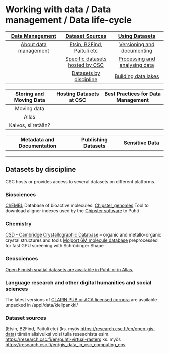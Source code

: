 # Working with data / Data management / Data life-cycle


| [Data Management](overview.md) <img width=200/>	| [Dataset Sources](sourcing-datasets.md) <img width=200/>	| [Using Datasets](using-datasets.md) <img width=200/> |
|:---------------:|:---------------:|:--------------:|
|[About data management](overview.md) |[Etsin, B2Find, Paituli etc](sourcing-datasets.md/#Etsin,-B2Find,-Paituli-etc) | [Versioning and documenting](using-datasets.md/#versioning-and-documenting) |
|  |[Specific datasets hosted by CSC](sourcing-datasets.md/#Specific-datasets-hosted-by-CSC) | [Processing and analysing data](using-datasets.md/#processing-and-analysing-data)  |
|  |[Datasets by discipline](sourcing-datasets.md/#Datasets-by-discipline) | [Building data lakes](using-datasets.md/#building-datalakes) |

| Storing and Moving Data <img width=200/>	| Hosting Datasets at CSC <img width=200/>	| Best Practices for Data Management <img width=200/> |
|:-----------------------:|:-----------------------:|:----------------------------------:|
|Moving data | |  |
|Allas | |  | 
|Kaivos, siiretään? | |  |

| Metadata and Documentation <img width=200/>	| Publishing Datasets <img width=200/>	| Sensitive Data <img width=200/> |
|:---------------------------:|:-------------------:|:--------------:|
| | | | | 
| | | |	|
| | |	| |


## Datasets by discipline

CSC hosts or provides access to several datasets on different platforms.

### Biosciences
[ChEMBL](../apps/chembl.md) Database of bioactive molecules.
[Chipster_genomes](../apps/chipster_genomes.md) Tool to download aligner indexes used by the [Chipster software](https://chipster.csc.fi/index.shtml) to Puhti

### Chemistry
[CSD - Cambridge Crystallographic Database](../apps/csd.md) – organic and metallo-organic crystal structures and tools
[Molport 6M molecule database](../support/tutorials/gpu-shape.md) preprocessed for fast GPU screening with Schrödinger Shape

### Geosciences
[Open Finnish spatial datasets are available in Puhti or in Allas.](spatial-data-in-csc-computing-env.md)

### Language research and other digital humanities and social sciences
The latest versions of [CLARIN PUB or ACA licensed corpora](https://www.kielipankki.fi/corpora/) are available unpacked in /appl/data/kielipankki/

### Dataset sources

(Etsin, B2Find, Paituli etc) (ks. myös https://research.csc.fi/en/open-gis-data)
tämän alisivuiksi voisi tulla reseachista esim. https://research.csc.fi/en/puhti-virtual-rasters ks. myös https://research.csc.fi/en/gis_data_in_csc_computing_env
